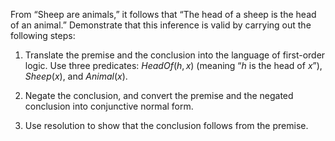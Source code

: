 

From “Sheep are animals,” it follows that “The head of a sheep is the
head of an animal.” Demonstrate that this inference is valid by carrying
out the following steps:<br>

1.  Translate the premise and the conclusion into the language of
    first-order logic. Use three predicates: ${HeadOf}(h,x)$ (meaning
    “$h$ is the head of $x$”), ${Sheep}(x)$, and ${Animal}(x)$.<br>

2.  Negate the conclusion, and convert the premise and the negated
    conclusion into conjunctive normal form.<br>

3.  Use resolution to show that the conclusion follows from the premise.
